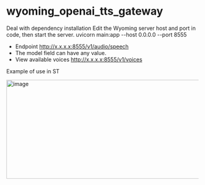 # wyoming_openai_tts_gateway
Deal with dependency installation
Edit the Wyoming server host and port in code, then start the server. uvicorn main:app --host 0.0.0.0 --port 8555

- Еndpoint http://x.x.x.x:8555/v1/audio/speech
- The model field can have any value.
- View available voices http://x.x.x.x:8555/v1/voices

Example of use in ST

<img width="701" height="259" alt="image" src="https://github.com/user-attachments/assets/bb42e209-0a01-4e4a-b520-e8f34347ecb6" />
